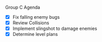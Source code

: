 Group C Agenda
- [x] Fix falling enemy bugs
- [x] Review Collisions
- [x] Implement slingshot to damage enemies
- [x] Determine level plans
